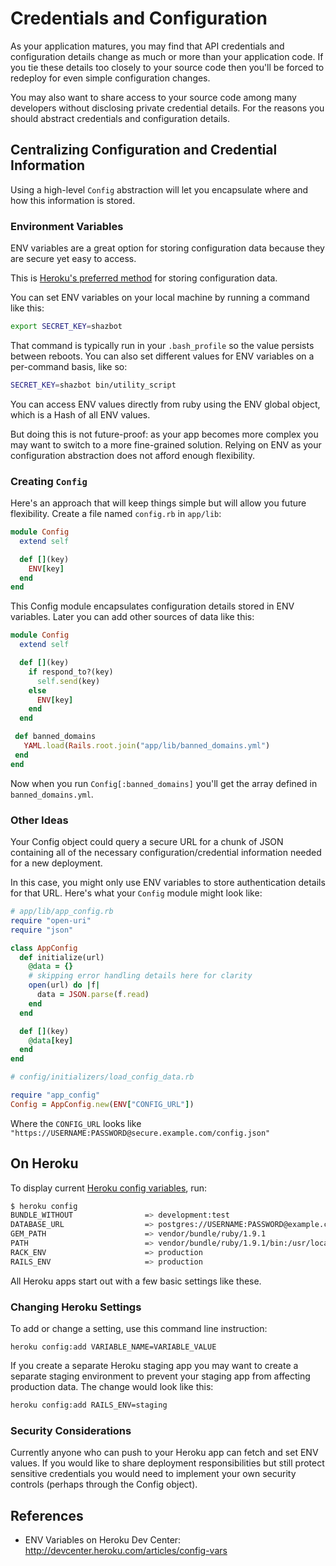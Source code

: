 # Credentials and Configuration

As your application matures, you may find that API credentials and configuration details change as much or more than your application code. If you tie these details too closely to your source code then you'll be forced to redeploy for even simple configuration changes.

You may also want to share access to your source code among many developers without disclosing private credential details. For the reasons you should abstract credentials and configuration details.

## Centralizing Configuration and Credential Information

Using a high-level `Config` abstraction will let you encapsulate where and how this information is stored. 

### Environment Variables

ENV variables are a great option for storing configuration data because they are secure yet easy to access.

This is [Heroku's preferred method](http://devcenter.heroku.com/articles/config-vars) for storing configuration data.

You can set ENV variables on your local machine by running a command like this:

```bash
export SECRET_KEY=shazbot
```

That command is typically run in your `.bash_profile` so the value persists between reboots. You can
also set different values for ENV variables on a per-command basis, like so:

```bash
SECRET_KEY=shazbot bin/utility_script
```

You can access ENV values directly from ruby using the ENV global object, which is a Hash of all ENV values. 

But doing this is not future-proof: as your app becomes more complex you may want to switch to a more fine-grained solution. Relying on ENV as your configuration abstraction does not afford enough flexibility.

### Creating `Config`

Here's an approach that will keep things simple but will allow you future flexibility. Create a file named `config.rb` in
`app/lib`:

```ruby
module Config
  extend self

  def [](key)
    ENV[key]
  end
end
```

This Config module encapsulates configuration details stored in ENV variables. Later you can add other sources of data like this:

```ruby
module Config
  extend self

  def [](key)
    if respond_to?(key)
      self.send(key)
    else
      ENV[key]
    end
  end

 def banned_domains
   YAML.load(Rails.root.join("app/lib/banned_domains.yml")
 end
end
```

Now when you run `Config[:banned_domains]` you'll get the array defined in `banned_domains.yml`.

### Other Ideas

Your Config object could query a secure URL for a chunk of JSON containing all of the necessary configuration/credential information needed for a new deployment. 

In this case, you might only use ENV variables to store authentication details for that URL. Here's what your `Config` module might look like:

```ruby
# app/lib/app_config.rb
require "open-uri"
require "json"

class AppConfig
  def initialize(url)
    @data = {}
    # skipping error handling details here for clarity
    open(url) do |f| 
      data = JSON.parse(f.read)
    end
  end

  def [](key)
    @data[key]
  end
end

# config/initializers/load_config_data.rb

require "app_config"
Config = AppConfig.new(ENV["CONFIG_URL"])
```

Where the `CONFIG_URL` looks like `"https://USERNAME:PASSWORD@secure.example.com/config.json"`

## On Heroku

To display current [Heroku config variables](http://devcenter.heroku.com/articles/config-vars), run:

```bash
$ heroku config
BUNDLE_WITHOUT                => development:test
DATABASE_URL                  => postgres://USERNAME:PASSWORD@example.com/dbname
GEM_PATH                      => vendor/bundle/ruby/1.9.1
PATH                          => vendor/bundle/ruby/1.9.1/bin:/usr/local/bin:/usr/bin:/bin
RACK_ENV                      => production
RAILS_ENV                     => production
```

All Heroku apps start out with a few basic settings like these.

### Changing Heroku Settings

To add or change a setting, use this command line instruction:

```
heroku config:add VARIABLE_NAME=VARIABLE_VALUE
``` 

If you create a separate Heroku staging app you may want to create a separate staging environment to prevent your staging app from affecting production data. The change would look like this:

```bash
heroku config:add RAILS_ENV=staging
```

### Security Considerations

Currently anyone who can push to your Heroku app can fetch and set ENV values. If you would like to share deployment responsibilities but still protect sensitive credentials you would need to implement your own security controls (perhaps through the Config object).

## References

* ENV Variables on Heroku Dev Center: http://devcenter.heroku.com/articles/config-vars
